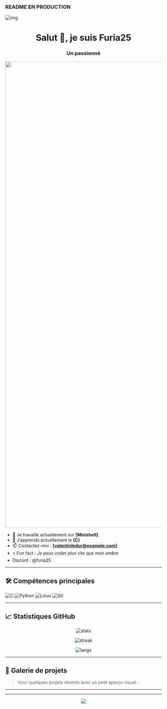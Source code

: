 ### README EN PRODUCTION

![img]()

<h1 align="center">Salut 👋, je suis Furia25</h1>
<h3 align="center">Un passionné</h3>

<p align="cen!
ter">
  <img src="https://github.com/user-attachments/assets/dac4e973-c27c-402d-aa22-37c65ca353aa" width="1500"/>
</p>

- 🔭 Je travaille actuellement sur **[Minishell]**
- 🌱 J’apprends actuellement le **[C]**
- 📫 Contactez-moi : **[valentinledur@example.com]**
- ⚡ Fun fact : *Je peux coder plus vite que mon ombre*
- Discord : @furia25
---

## 🛠️ Compétences principales

![C](https://img.shields.io/badge/C-%2300599C.svg?style=flat&logo=c&logoColor=white)
![Python](https://img.shields.io/badge/Python-3670A0?style=flat&logo=python&logoColor=ffdd54)
![Linux](https://img.shields.io/badge/Linux-FCC624?style=flat&logo=linux&logoColor=black)
![Git](https://img.shields.io/badge/Git-F05032?style=flat&logo=git&logoColor=white)

---

## 📈 Statistiques GitHub

<p align="center">
  <img src="https://github-readme-stats.vercel.app/api?username=VOTRE_USERNAME&show_icons=true&theme=radical" alt="stats" />
</p>

<p align="center">
  <img src="https://github-readme-streak-stats.herokuapp.com/?user=VOTRE_USERNAME&theme=radical" alt="streak" />
</p>

<p align="center">
  <img src="https://github-readme-stats.vercel.app/api/top-langs/?username=VOTRE_USERNAME&layout=compact&theme=radical" alt="langs" />
</p>

---

## 📸 Galerie de projets

> Voici quelques projets récents avec un petit aperçu visuel :
---

</p>

---

<p align="center">
  <img src="https://readme-typing-svg.demolab.com/?lines=Bienvenue+sur+mon+GitHub!;Toujours+curieux,+toujours+en+train+d'apprendre...&center=true&width=500&height=50" />
</p>
